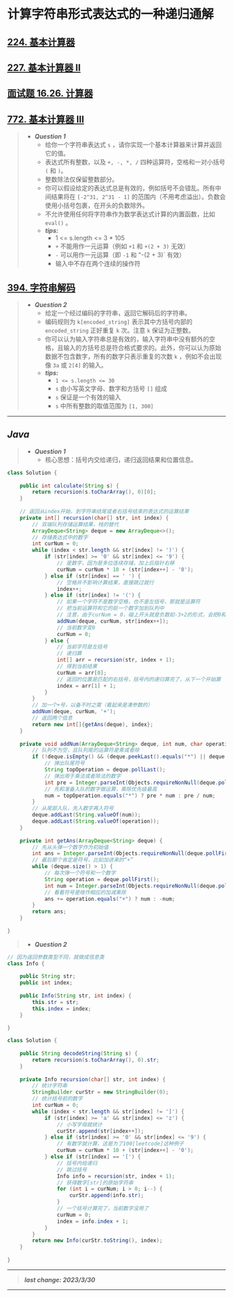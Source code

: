 # 计算字符串形式表达式的一种递归通解

## [224. 基本计算器](https://leetcode.cn/problems/basic-calculator/)

## [227. 基本计算器 II](https://leetcode.cn/problems/basic-calculator-ii/)

## [面试题 16.26. 计算器](https://leetcode.cn/problems/calculator-lcci/)

## [772. 基本计算器 III](https://leetcode.cn/problems/basic-calculator-iii/)

> - ***Question 1***
>   - 给你一个字符串表达式 `s` ，请你实现一个基本计算器来计算并返回它的值。
>   - 表达式所有整数，以及 `+, -, *, /` 四种运算符，空格和一对小括号 `(` 和 `)`。
>   - 整数除法仅保留整数部分。
>   - 你可以假设给定的表达式总是有效的，例如括号不会错乱。所有中间结果将在 `[-2^31, 2^31 - 1]` 的范围内（不用考虑溢出）。负数会使用小括号包裹，在开头的负数除外。
>   - 不允许使用任何将字符串作为数学表达式计算的内置函数，比如 `eval()` 。
>   - ***tips:***
>     - 1 <= s.length <= 3 * 105
>     - `+` 不能用作一元运算（例如 `+1` 和 `+(2 + 3)` 无效）
>     - `-` 可以用作一元运算（即 `-1` 和 "-(2 + 3)` 有效）
>     - 输入中不存在两个连续的操作符

## [394. 字符串解码](https://leetcode.cn/problems/decode-string/)

> - ***Question 2***
>   - 给定一个经过编码的字符串，返回它解码后的字符串。
>   - 编码规则为 `k[encoded_string]` 表示其中方括号内部的 `encoded_string` 正好重复 `k` 次。注意 `k` 保证为正整数。
>   - 你可以认为输入字符串总是有效的，输入字符串中没有额外的空格，且输入的方括号总是符合格式要求的。此外，你可以认为原始数据不包含数字，所有的数字只表示重复的次数 `k` ，例如不会出现像 `3a` 或 `2[4]` 的输入。
>   - ***tips:***
>     - `1 <= s.length <= 30`
>     - `s` 由小写英文字母、数字和方括号 `[]` 组成
>     - `s` 保证是一个有效的输入
>     - `s` 中所有整数的取值范围为 `[1, 300]`

---

## *Java*

> - ***Question 1***
>   - 核心思想：括号内交给递归，递归返回结果和位置信息。

```java
class Solution {
    
    public int calculate(String s) {
        return recursion(s.toCharArray(), 0)[0];
    }
    
    // 返回从index开始，到字符串结尾或者右括号结束的表达式的运算结果
    private int[] recursion(char[] str, int index) {
        // 双端队列存储运算结果，栈的替代
        ArrayDeque<String> deque = new ArrayDeque<>();
        // 存储表达式中的数字
        int curNum = 0;
        while (index < str.length && str[index] != ')') {
            if (str[index] >= '0' && str[index] <= '9') {
                // 是数字，因为是多位连续存储，加上后指针右移
                curNum = curNum * 10 + (str[index++] - '0');
            } else if (str[index] == ' ') {
                // 空格并不影响计算结果，直接跳过就行
                index++;
            } else if (str[index] != '(') {
                // 如果一个字符不是数字空格，也不是左括号，那就是运算符
                // 把当前运算符和它的前一个数字加到队列中
                // 注意，由于curNum = 0，碰上开头就是负数如-3+2的形式，会把0和-加进去
                addNum(deque, curNum, str[index++]);
                // 当前数字变0
                curNum = 0;
            } else {
                // 当前字符是左括号
                // 递归算
                int[] arr = recursion(str, index + 1);
                // 得到当前结果
                curNum = arr[0];
                // 返回的位置是匹配的右括号，括号内的递归算完了，从下一个开始算
                index = arr[1] + 1;
            }
        }
        // 加一个+号，以备不时之需（看起来是凑参数的）
        addNum(deque, curNum, '+');
        // 返回两个信息
        return new int[]{getAns(deque), index};
    }
    
    private void addNum(ArrayDeque<String> deque, int num, char operation) {
        // 队列不为空，且队列尾的运算符是乘或者除
        if (!deque.isEmpty() && (deque.peekLast().equals("*") || deque.peekLast().equals("/"))) {
            // 弹出队尾符号
            String topOperation = deque.pollLast();
            // 弹出用于乘法或者除法的数字
            int pre = Integer.parseInt(Objects.requireNonNull(deque.pollLast()));
            // 先和准备入队的数字做运算，乘除优先级最高
            num = topOperation.equals("*") ? pre * num : pre / num;
        }
        // 从尾部入队，先入数字再入符号
        deque.addLast(String.valueOf(num));
        deque.addLast(String.valueOf(operation));
    }
    
    private int getAns(ArrayDeque<String> deque) {
        // 先从头弹一个数字作为初始值
        int ans = Integer.parseInt(Objects.requireNonNull(deque.pollFirst()));
        // 最后那个肯定是符号，比如加进来的“+”
        while (deque.size() > 1) {
            // 每次弹一个符号和一个数字
            String operation = deque.pollFirst();
            int num = Integer.parseInt(Objects.requireNonNull(deque.pollFirst()));
            // 看看符号是啥作相应的加减乘除
            ans += operation.equals("+") ? num : -num;
        }
        return ans;
    }
    
}
```

> - ***Question 2***

```java
// 因为返回参数类型不同，就做成信息类
class Info {
    
    public String str;
    public int index;
    
    public Info(String str, int index) {
        this.str = str;
        this.index = index;
    }
    
}

class Solution {
    
    public String decodeString(String s) {
        return recursion(s.toCharArray(), 0).str;
    }
    
    private Info recursion(char[] str, int index) {
        // 统计字符串
        StringBuilder curStr = new StringBuilder(0);
        // 统计括号前的数字
        int curNum = 0;
        while (index < str.length && str[index] != ']') {
            if (str[index] >= 'a' && str[index] <= 'z') {
                // 小写字母就统计
                curStr.append(str[index++]);
            } else if (str[index] >= '0' && str[index] <= '9') {
                // 有数字就计算，这是为了100[leetcode]这种例子
                curNum = curNum * 10 + (str[index++] - '0');
            } else if (str[index] == '[') {
                // 括号内给递归
                // 跳过括号
                Info info = recursion(str, index + 1);
                // 获得数字[str]的原始字符串
                for (int i = curNum; i > 0; i--) {
                    curStr.append(info.str);
                }
                // 一个括号计算完了，当前数字没用了
                curNum = 0;
                index = info.index + 1;
            }
        }
        return new Info(curStr.toString(), index);
    }
    
}
```

---

> ***last change: 2023/3/30***

---
